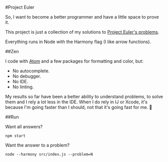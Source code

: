 #Project Euler

So, I want to become a better programmer and have a little space to prove it.

This project is just a collection of my solutions to [Project Euler's problems](https://projecteuler.net/).

Everything runs in Node with the Harmony flag (I like arrow functions).

##Zen

I code with [Atom](https://atom.io/) and a few packages for formatting and color, but:
- No autocomplete.
- No debugger.
- No IDE.
- No linting.

My results so far have been a better ability to understand problems, to solve them and I rely a lot less in the IDE. When I do rely in IJ or Xcode, it's because I'm going faster than I should, not that it's going fast for me. 👊

##Run

Want all answers?

```
npm start
```

Want the answer to a problem?

```
node --harmony src/index.js --problem=N
```
